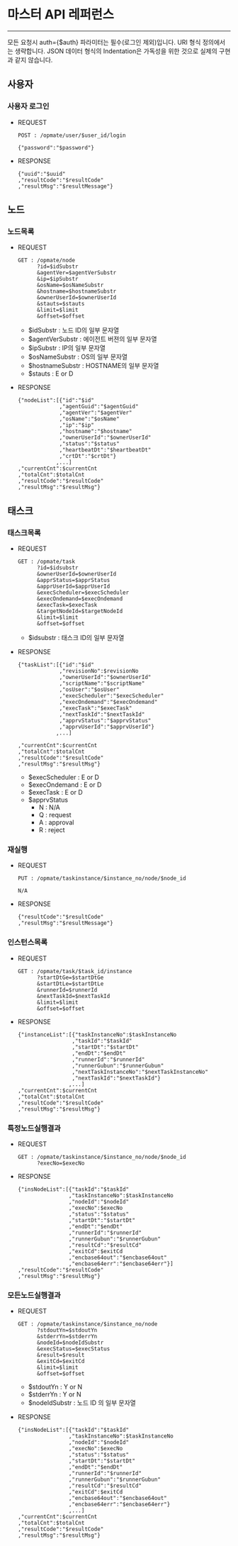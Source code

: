 # 마스터 API 레퍼런스

---

모든 요청시 auth={$auth} 파라미터는 필수(로그인 제외)입니다. URI 형식 정의에서는 생략합니다.
JSON 데이터 형식의 Indentation은 가독성을 위한 것으로 실제의 구현과 같지 않습니다.

## 사용자

### 사용자 로그인

- REQUEST
  
  ```
  POST : /opmate/user/$user_id/login
  ```
  ```
  {"password":"$password"}
  ```

- RESPONSE
  ```
  {"uuid":"$uuid"
  ,"resultCode":"$resultCode"
  ,"resultMsg":"$resultMessage"}
  ```

## 노드

### 노드목록

- REQUEST

  ```
  GET : /opmate/node
        ?id=$idSubstr
        &agentVer=$agentVerSubstr
        &ip=$ipSubstr
        &osName=$osNameSubstr
        &hostname=$hostnameSubstr
        &ownerUserId=$ownerUserId
        &stauts=$stauts
        &limit=$limit
        &offset=$offset
  ```
  - $idSubstr : 노드 ID의 일부 문자열
  - $agentVerSubstr : 에이전트 버젼의 일부 문자열
  - $ipSubstr : IP의 일부 문자열
  - $osNameSubstr : OS의 일부 문자열
  - $hostnameSubstr : HOSTNAME의 일부 문자열
  - $stauts : E or D

- RESPONSE

  ```
  {"nodeList":[{"id":"$id"
               ,"agentGuid":"$agentGuid"
               ,"agentVer":"$agentVer"
               ,"osName":"$osName"
               ,"ip":"$ip"
               ,"hostname":"$hostname"
               ,"ownerUserId":"$ownerUserId"
               ,"status":"$status"
               ,"heartbeatDt":"$heartbeatDt"
               ,"crtDt":"$crtDt"}
              ,...]
  ,"currentCnt":$currentCnt
  ,"totalCnt":$totalCnt
  ,"resultCode":"$resultCode"
  ,"resultMsg":"$resultMsg"}
  ```

## 태스크

### 태스크목록

- REQUEST

  ```
  GET : /opmate/task
        ?id=$idsubstr
        &ownerUserId=$ownerUserId
        &apprStatus=$apprStatus
        &apprUserId=$apprUserId
        &execScheduler=$execScheduler
        &execOndemand=$execOndemand
        &execTask=$execTask
        &targetNodeId=$targetNodeId
        &limit=$limit
        &offset=$offset
  ```
  - $idsubstr : 태스크 ID의 일부 문자열

- RESPONSE
  ```
  {"taskList":[{"id":"$id"
               ,"revisionNo":$revisionNo
               ,"ownerUserId":"$ownerUserId"
               ,"scriptName":"$scriptName"
               ,"osUser":"$osUser"
               ,"execScheduler":"$execScheduler"
               ,"execOndemand":"$execOndemand"
               ,"execTask":"$execTask"
               ,"nextTaskId":"$nextTaskId"
               ,"apprvStatus":"$apprvStatus"
               ,"apprvUserId":"$apprvUserId"}
              ,...]

  ,"currentCnt":$currentCnt
  ,"totalCnt":$totalCnt
  ,"resultCode":"$resultCode"
  ,"resultMsg":"$resultMsg"}
  ```
  - $execScheduler : E or D
  - $execOndemand : E or D
  - $execTask : E or D
  - $apprvStatus
    - N : N/A
    - Q : request
    - A : approval
    - R : reject

### 재실행

- REQUEST

  ```
  PUT : /opmate/taskinstance/$instance_no/node/$node_id
  ```
  ```
  N/A
  ```

- RESPONSE

  ```
  {"resultCode":"$resultCode"
  ,"resultMsg":"$resultMessage"}
  ```

### 인스턴스목록

- REQUEST

  ```
  GET : /opmate/task/$task_id/instance
        ?startDtGe=$startDtGe
        &startDtLe=$startDtLe
        &runnerId=$runnerId
        &nextTaskId=$nextTaskId
        &limit=$limit
        &offset=$offset
  ```

- RESPONSE

  ```
  {"instanceList":[{"taskInstanceNo":$taskInstanceNo
                   ,"taskId":"$taskId"
                   ,"startDt":"$startDt"
                   ,"endDt":"$endDt"
                   ,"runnerId":"$runnerId"
                   ,"runnerGubun":"$runnerGubun"
                   ,"nextTaskInstanceNo":"$nextTaskInstanceNo"
                   ,"nextTaskId":"$nextTaskId"}
                  ,...]
  ,"currentCnt":$currentCnt
  ,"totalCnt":$totalCnt
  ,"resultCode":"$resultCode"
  ,"resultMsg":"$resultMsg"}
  ```


### 특정노드실행결과

- REQUEST

  ```
  GET : /opmate/taskinstance/$instance_no/node/$node_id
        ?execNo=$execNo
  ```

- RESPONSE

  ```
  {"insNodeList":[{"taskId":"$taskId"
                  ,"taskInstanceNo":$taskInstanceNo
                  ,"nodeId":"$nodeId"
                  ,"execNo":$execNo
                  ,"status":"$status"
                  ,"startDt":"$startDt"
                  ,"endDt":"$endDt"
                  ,"runnerId":"$runnerId"
                  ,"runnerGubun":"$runnerGubun"
                  ,"resultCd":"$resultCd"
                  ,"exitCd":$exitCd
                  ,"encbase64out":"$encbase64out"
                  ,"encbase64err":"$encbase64err"}]
  ,"resultCode":"$resultCode"
  ,"resultMsg":"$resultMsg"}
  ```

### 모든노드실행결과

- REQUEST

  ```
  GET : /opmate/taskinstance/$instance_no/node
        ?stdoutYn=$stdoutYn
        &stderrYn=$stderrYn
        &nodeId=$nodeIdSubstr
        &execStatus=$execStatus
        &result=$result
        &exitCd=$exitCd
        &limit=$limit
        &offset=$offset
  ```
  - $stdoutYn : Y or N
  - $stderrYn : Y or N
  - $nodeIdSubstr : 노드 ID 의 일부 문자열

- RESPONSE

  ```
  {"insNodeList":[{"taskId":"$taskId"
                  ,"taskInstanceNo":$taskInstanceNo
                  ,"nodeId":"$nodeId"
                  ,"execNo":$execNo
                  ,"status":"$status"
                  ,"startDt":"$startDt"
                  ,"endDt":"$endDt"
                  ,"runnerId":"$runnerId"
                  ,"runnerGubun":"$runnerGubun"
                  ,"resultCd":"$resultCd"
                  ,"exitCd":$exitCd
                  ,"encbase64out":"$encbase64out"
                  ,"encbase64err":"$encbase64err"}
                  ,...]
  ,"currentCnt":$currentCnt
  ,"totalCnt":$totalCnt
  ,"resultCode":"$resultCode"
  ,"resultMsg":"$resultMsg"}
  ```
